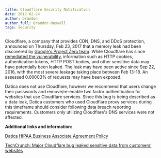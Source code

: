```yaml
---
title: Cloudflare Security Notification
date: 2017-02-24
author: brandon
author_full: Brandon Maxwell
tags: security
---
```

Cloudflare, a company that provides CDN, DNS, and DDoS protection, announced on Thursday, Feb 23, 2017 that a memory leak had been discovered by [Google's Project Zero team](https://bugs.chromium.org/p/project-zero/issues/detail?id=1139). While Cloudflare has since [remediated the vulnerability](https://blog.cloudflare.com/incident-report-on-memory-leak-caused-by-cloudflare-parser-bug/), information such as HTTP cookies, authentication tokens, HTTP POST bodies, and other sensitive data may have potentially been leaked. The leak may have been active since Sep 22, 2016, with the most severe leakage taking place between Feb 13-18. An assessed 0.00003% of requests may have been exposed. 

Datica does not use Cloudflare, however we recommend that users change their passwords and remove/re-enable two factor authentication for websites that use Cloudflare services. Since this bug is being described as a data leak, Datica customers who used Cloudflare proxy services during this timeframe should consider following data breach reporting requirements. Customers only utilizing Cloudflare's DNS services were not affected.


**Additional links and information:**

[Datica HIPAA Business Associate Agreement Policy](https://policy.datica.com/#datica-hipaa-business-associate-agreement-(“baa”))

[TechCrunch: Major Cloudflare bug leaked sensitive data from customers’ websites](https://techcrunch.com/2017/02/23/major-cloudflare-bug-leaked-sensitive-data-from-customers-websites)




